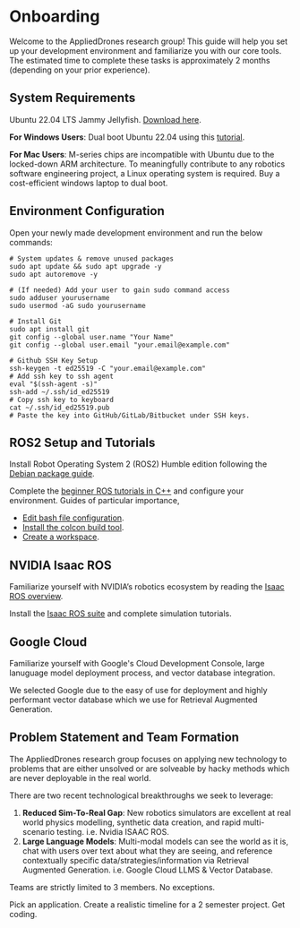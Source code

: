 # Onboarding
Welcome to the AppliedDrones research group! This guide will help you set up your development environment and familiarize you with our core tools. The estimated time to complete these tasks is approximately 2 months (depending on your prior experience).

## System Requirements
Ubuntu 22.04 LTS Jammy Jellyfish. [Download here](https://releases.ubuntu.com/jammy/).

**For Windows Users**: Dual boot Ubuntu 22.04 using this [tutorial](https://youtu.be/uqZIp4ay-3s?si=UPz9LnIWTaNMuY79).

**For Mac Users**: M-series chips are incompatible with Ubuntu due to the locked-down ARM architecture. To meaningfully contribute to any robotics software engineering project, a Linux operating system is required. Buy a cost-efficient windows laptop to dual boot.

## Environment Configuration
Open your newly made development environment and run the below commands:
```
# System updates & remove unused packages
sudo apt update && sudo apt upgrade -y
sudo apt autoremove -y

# (If needed) Add your user to gain sudo command access
sudo adduser yourusername
sudo usermod -aG sudo yourusername

# Install Git
sudo apt install git
git config --global user.name "Your Name"
git config --global user.email "your.email@example.com"

# Github SSH Key Setup
ssh-keygen -t ed25519 -C "your.email@example.com"
# Add ssh key to ssh agent
eval "$(ssh-agent -s)"
ssh-add ~/.ssh/id_ed25519
# Copy ssh key to keyboard
cat ~/.ssh/id_ed25519.pub
# Paste the key into GitHub/GitLab/Bitbucket under SSH keys.
```
## ROS2 Setup and Tutorials
Install Robot Operating System 2 (ROS2) Humble edition following the [Debian package guide](https://docs.ros.org/en/humble/Installation/Ubuntu-Install-Debs.html).

Complete the [beginner ROS tutorials in C++](https://docs.ros.org/en/humble/Tutorials.html) and configure your environment. Guides of particular importance,
- [Edit bash file configuration](https://docs.ros.org/en/humble/Tutorials/Beginner-CLI-Tools/Configuring-ROS2-Environment.html).
- [Install the colcon build tool](https://docs.ros.org/en/humble/Tutorials/Beginner-Client-Libraries/Colcon-Tutorial.html).
- [Create a workspace](https://docs.ros.org/en/humble/Tutorials/Beginner-Client-Libraries/Creating-A-Workspace/Creating-A-Workspace.html).

## NVIDIA Isaac ROS
Familiarize yourself with NVIDIA’s robotics ecosystem by reading the [Isaac ROS overview](https://developer.nvidia.com/isaac/ros).

Install the [Isaac ROS suite](https://nvidia-isaac-ros.github.io/getting_started/) and complete simulation tutorials.

## Google Cloud
Familiarize yourself with Google's Cloud Development Console, large lanuguage model deployment process, and vector database integration.

We selected Google due to the easy of use for deployment and highly performant vector database which we use for Retrieval Augmented Generation.

## Problem Statement and Team Formation
The AppliedDrones research group focuses on applying new technology to problems that are either unsolved or are solveable by hacky methods which are never deployable in the real world.

There are two recent technological breakthroughs we seek to leverage:
1. **Reduced Sim-To-Real Gap**: New robotics simulators are excellent at real world physics modelling, synthetic data creation, and rapid multi-scenario testing. i.e. Nvidia ISAAC ROS.
2. **Large Language Models**: Multi-modal models can see the world as it is, chat with users over text about what they are seeing, and reference contextually specific data/strategies/information via Retrieval Augmented Generation. i.e. Google Cloud LLMS & Vector Database.

Teams are strictly limited to 3 members. No exceptions.

Pick an application. Create a realistic timeline for a 2 semester project. Get coding.
